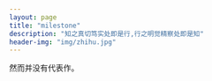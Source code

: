 ```yaml
---
layout: page
title: "milestone"
description: "知之真切笃实处即是行,行之明觉精察处即是知"
header-img: "img/zhihu.jpg"
---
```


然而并没有代表作。






